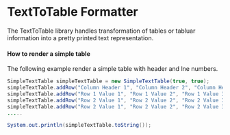 # TextToTable Formatter
The TextToTable library handles transformation of tables or tabluar information into a pretty printed text representation.

#### How to render a simple table
The following example render a simple table with header and lne numbers.
``` java
SimpleTextTable simpleTextTable = new SimpleTextTable(true, true);
simpleTextTable.addRow("Column Header 1", "Column Header 2", "Column Header 1");
simpleTextTable.addRow("Row 1 Value 1", "Row 1 Value 2", "Row 1 Value 3");
simpleTextTable.addRow("Row 2 Value 1", "Row 2 Value 2", "Row 2 Value 3");
simpleTextTable.addRow("Row 2 Value 1", "Row 2 Value 2", "Row 2 Value 3");
.....

System.out.println(simpleTextTable.toString());
```

